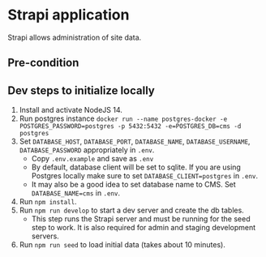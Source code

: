 # Strapi application

Strapi allows administration of site data.
## Pre-condition

## Dev steps to initialize locally

1. Install and activate NodeJS 14.
2. Run postgres instance ``docker run --name postgres-docker -e POSTGRES_PASSWORD=postgres -p 5432:5432 -e=POSTGRES_DB=cms -d postgres``
3. Set ``DATABASE_HOST``, ``DATABASE_PORT``, ``DATABASE_NAME``, ``DATABASE_USERNAME``,
   ``DATABASE_PASSWORD`` appropriately in ``.env``.
    * Copy ``.env.example`` and save as ``.env``
    * By default, database client will be set to sqlite. If you are using Postgres locally make sure to set ``DATABASE_CLIENT=postgres`` in ``.env``.
    * It may also be a good idea to set database name to CMS. Set ``DATABASE_NAME=cms`` in ``.env``.
4. Run ``npm install``.
5. Run ``npm run develop`` to start a dev server and create the db tables.
    * This step runs the Strapi server and must be running for the seed step to work. It is also required for admin and staging development servers.
6. Run ``npm run seed`` to load initial data (takes about 10 minutes).
